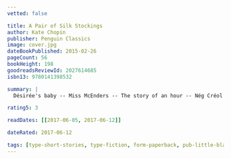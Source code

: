 ```yaml
---
vetted: false

title: A Pair of Silk Stockings
author: Kate Chopin
publisher: Penguin Classics
image: cover.jpg
dateBookPublished: 2015-02-26
pageCount: 56
bookHeight: 198
goodreadsReviewId: 2027614685
isbn13: 9780141398532

summary: |
  Désirée's baby -- Miss McEnders -- The story of an hour -- Nég Créol -- A pair of silk stockings.

rating5: 3

readDates: [[2017-06-05, 2017-06-12]]

dateRated: 2017-06-12

tags: [type-short-stories, type-fiction, form-paperback, pub-little-black-classics]
---
```


